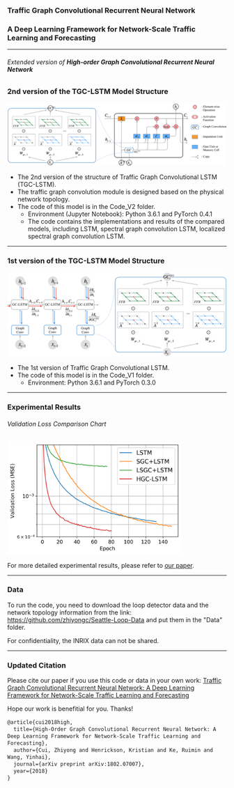 ### Traffic Graph Convolutional Recurrent Neural Network
### A Deep Learning Framework for Network-Scale Traffic Learning and Forecasting
------
###### Extended version of **High-order Graph Convolutional Recurrent Neural Network**



### 2nd version of the TGC-LSTM Model Structure

![alt text](/Images/HGC-LSTM2.png)

* The 2nd version of the structure of Traffic Graph Convolutional LSTM (TGC-LSTM). 
* The traffic graph convolution module is designed based on the physical network topology.
* The code of this model is in the Code_V2 folder.
  * Environment (Jupyter Notebook): Python 3.6.1 and PyTorch 0.4.1
  * The code contains the implementations and results of the compared models, including LSTM, spectral graph convolution LSTM, localized spectral graph convolution LSTM.

------

### 1st version of the TGC-LSTM Model Structure
<img src="/Images/HGC-LSTM.png" alt="drawing" width="800"/>

* The 1st version of Traffic Graph Convolutional LSTM. 
* The code of this model is in the Code_V1 folder.
  * Environment: Python 3.6.1 and PyTorch 0.3.0
  
------

### Experimental Results 
###### Validation Loss Comparison Chart
<img src="/Images/V2_Validation_loss.png" alt="drawing" width="400"/>

For more detailed experimental results, please refer to [our paper](https://arxiv.org/abs/1802.07007).
<!-- The results can be found in the [WiKi](https://github.com/zhiyongc/GraphConvolutionalLSTM/wiki) --->

------

### Data 
To run the code, you need to download the loop detector data and the network topology information from the link: https://github.com/zhiyongc/Seattle-Loop-Data and put them in the "Data" folder. 

For confidentiality, the INRIX data can not be shared.

<!--


Description of the datasets:
* `inrix_seattle_speed_matrix_2012`: INRIX Speed Matrix (read by Pandas)
* `INRIX_Seattle_2012_A.npy`: INRIX Adjacency Matrix
* `INRIX_Seattle_2012_reachability_free_flow_Xmin.npy`: INRIX Free-flow Reachability Matrix during X minites' drive
* `nodes_inrix_tmc_list.csv`: List of INRIX TMC code, with the same order of that in the INRIX Speed Matrix (not needed to run the code)
* `speed_matrix_2015`: Loop Speed Matrix
* `Loop_Seattle_2015_A.npy`: Loop Adjacency Matrix
* `Loop_Seattle_2015_reachability_free_flow_5min.npy`: Loop Free-flow Reachability Matrix during X minites' drive
* `nodes_loop_mp_list.csv`: List of loop detectors' milepost, with the same order of that in the Loop Speed Matrix (not needed to run the code)
-->

------


### Updated Citation
Please cite our paper if you use this code or data in your own work:
[Traffic Graph Convolutional Recurrent Neural Network: A Deep Learning Framework for Network-Scale Traffic Learning and Forecasting](https://arxiv.org/abs/1802.07007) 

Hope our work is benefitial for you. Thanks!
```
@article{cui2018high,
  title={High-Order Graph Convolutional Recurrent Neural Network: A Deep Learning Framework for Network-Scale Traffic Learning and Forecasting},
  author={Cui, Zhiyong and Henrickson, Kristian and Ke, Ruimin and Wang, Yinhai},
  journal={arXiv preprint arXiv:1802.07007},
  year={2018}
}
```


